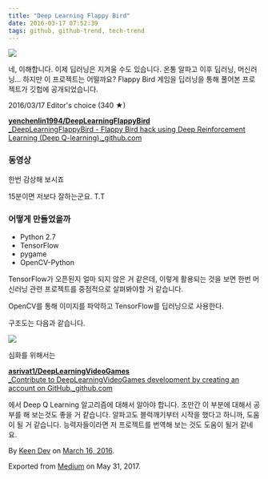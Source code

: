 ```yaml
---
title: "Deep Learning Flappy Bird"
date: 2016-03-17 07:52:39
tags: github, github-trend, tech-trend 
---
```



![][image0]

네, 이해합니다. 이제 딥러닝은 지겨울 수도 있습니다. 온통 알파고 이후 딥러닝, 머신러닝... 하지만 이 프로젝트는 어떨까요? Flappy Bird 게임을 딥러닝을 통해 풀어본 프로젝트가 깃헙에 공개되었습니다.

2016/03/17 Editor's choice (340 ★)

[**yenchenlin1994/DeepLearningFlappyBird**  
_DeepLearningFlappyBird - Flappy Bird hack using Deep Reinforcement Learning (Deep Q-learning)._github.com][anchor0][][anchor1]

### 동영상

한번 감상해 보시죠

15분이면 저보다 잘하는군요. T.T

### 어떻게 만들었을까

* Python 2.7
* TensorFlow
* pygame
* OpenCV-Python

TensorFlow가 오픈된지 얼마 되지 않은 거 같은데, 이렇게 활용되는 것을 보면 한번 머신러닝 관련 프로젝트를 중점적으로 살펴봐야할 거 같습니다.

OpenCV를 통해 이미지를 파악하고 TensorFlow를 딥러닝으로 사용한다.

구조도는 다음과 같습니다.

![][image1]

심화를 위해서는

[**asrivat1/DeepLearningVideoGames**  
_Contribute to DeepLearningVideoGames development by creating an account on GitHub._github.com][anchor2][][anchor3]

에서 Deep Q Learning 알고리즘에 대해서 알아야 합니다. 조만간 이 부분에 대해서 공부를 해 보는것도 좋을 거 같습니다. 알파고도 블럭깨기부터 시작을 했다고 하니까, 도움이 될 거 같습니다. 능력자들이라면 저 프로젝트를 번역해 보는 것도 도움이 될거 같네요.

By [Keen Dev][anchor4] on [March 16, 2016][anchor5].

Exported from [Medium][anchor6] on May 31, 2017\.


[anchor0]: https://github.com/yenchenlin1994/DeepLearningFlappyBird "https://github.com/yenchenlin1994/DeepLearningFlappyBird"
[anchor1]: https://github.com/yenchenlin1994/DeepLearningFlappyBird
[anchor2]: https://github.com/asrivat1/DeepLearningVideoGames "https://github.com/asrivat1/DeepLearningVideoGames"
[anchor3]: https://github.com/asrivat1/DeepLearningVideoGames
[anchor4]: https://medium.com/@keendev
[anchor5]: https://medium.com/p/ded48be7fa4
[anchor6]: https://medium.com


[image0]: /images/1*JGPRFtMtnj0dlN-6B8373w.jpeg
[image1]: /images/1*bx4c-QNzXj0tHv6MyLBwlA.pn